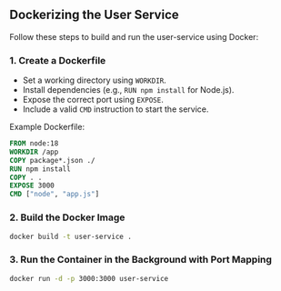 ## Dockerizing the User Service

Follow these steps to build and run the user-service using Docker:

### 1. Create a Dockerfile

- Set a working directory using `WORKDIR`.
- Install dependencies (e.g., `RUN npm install` for Node.js).
- Expose the correct port using `EXPOSE`.
- Include a valid `CMD` instruction to start the service.

Example Dockerfile:
```dockerfile
FROM node:18
WORKDIR /app
COPY package*.json ./
RUN npm install
COPY . .
EXPOSE 3000
CMD ["node", "app.js"]
```

### 2. Build the Docker Image

```sh
docker build -t user-service .
```

### 3. Run the Container in the Background with Port Mapping

```sh
docker run -d -p 3000:3000 user-service
```
